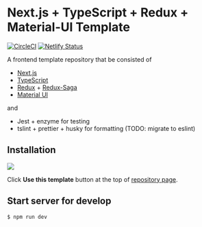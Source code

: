 # Next.js + TypeScript + Redux + Material-UI Template

[![CircleCI](https://circleci.com/gh/mpppk/next-ts-redux-material.svg?style=svg)](https://circleci.com/gh/mpppk/next-ts-redux-material) [![Netlify Status](https://api.netlify.com/api/v1/badges/1972f191-1c4c-4a2f-a5e4-a8a7c1df217f/deploy-status)](https://app.netlify.com/sites/next-ts-redux-material/deploys)

A frontend template repository that be consisted of

- [Next.js](https://nextjs.org/)
- [TypeScript](https://www.typescriptlang.org/)
- [Redux](https://redux.js.org/) + [Redux-Saga](https://redux-saga.js.org/)
- [Material UI](https://material-ui.com/)

and

- Jest + enzyme for testing
- tslint + prettier + husky for formatting (TODO: migrate to eslint)

## Installation

![](https://github.com/mpppk/next-ts-redux-material/wiki/images/use_this_template_button.png)

Click **Use this template** button at the top of [repository page](https://github.com/mpppk/next-ts-redux-material).

## Start server for develop

```shell
$ npm run dev
```
